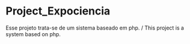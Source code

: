 # Project_Expociencia
Esse projeto trata-se de um sistema baseado em php. /  This project is a system based on php.
